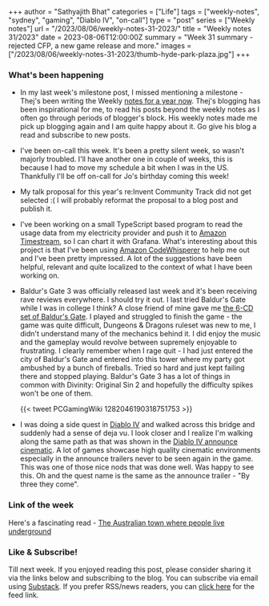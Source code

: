 +++
author = "Sathyajith Bhat"
categories = ["Life"]
tags = ["weekly-notes", "sydney", "gaming", "Diablo IV", "on-call"]
type = "post"
series = ["Weekly notes"]
url = "/2023/08/06/weekly-notes-31-2023/"
title = "Weekly notes 31/2023"
date = 2023-08-06T12:00:00Z
summary = "Week 31 summary - rejected CFP, a new game release and more."
images = ["/2023/08/06/weekly-notes-31-2023/thumb-hyde-park-plaza.jpg"]
+++

### What's been happening

* In my last week's milestone post, I missed mentioning a milestone - Thej's been writing the Weekly [notes for a year now](https://thejeshgn.com/2023/07/28/weekly-notes-30-2023/). Thej's blogging has been inspirational for me, to read his posts beyond the weekly notes as I often go through periods of blogger's block. His weekly notes made me pick up blogging again and I am quite happy about it. Go give his blog a read and subscribe to new posts. 
* I've been on-call this week. It's been a pretty silent week, so wasn't majorly troubled. I'll have another one in couple of weeks, this is because I had to move my schedule a bit when I was in the US. Thankfully I'll be off on-call for Jo's birthday coming this week!
* My talk proposal for this year's re:Invent Community Track did not get selected :( I will probably reformat the proposal to a blog post and publish it. 
* I've been working on a small TypeScript based program to read the usage data from my electricity provider and push it to [Amazon Timestream](https://aws.amazon.com/timestream/), so I can chart it with Grafana. What's interesting about this project is that I've been using [Amazon CodeWhisperer](https://aws.amazon.com/codewhisperer/) to help me out and I've been pretty impressed. A lot of the suggestions have been helpful, relevant and quite localized to the context of what I have been working on. 
* Baldur's Gate 3 was officially released last week and it's been receiving rave reviews everywhere. I should try it out. I last tried Baldur's Gate while I was in college I think? A close friend of mine gave me [the 6-CD set of Baldur's Gate](https://twitter.com/PCGamingWiki/status/1282046190318751753/photo/1). I played and struggled to finish the game - the game was quite difficult, Dungeons & Dragons ruleset was new to me, I didn't understand many of the mechanics behind it. I did enjoy the music and the gameplay would revolve between supremely enjoyable to frustrating. I clearly remember when I rage quit - I had just entered the city of Baldur's Gate and entered into this tower where my party got ambushed by a bunch of fireballs. Tried so hard and just kept failing there and stopped playing. Baldur's Gate 3 has a lot of things in common with Divinity: Original Sin 2 and hopefully the difficulty spikes won't be one of them.

    {{< tweet PCGamingWiki 1282046190318751753 >}}

* I was doing a side quest in [Diablo IV](/tags/diablo-iv) and walked across this bridge and suddenly had a sense of deja vu. I look closer and I realize I'm walking along the same path as that was shown in the [Diablo IV announce cinematic](https://www.youtube.com/watch?v=9bRWIdOMfro). A lot of games showcase high quality cinematic environments especially in the announce trailers never to be seen again in the game. This was one of those nice nods that was done well. Was happy to see this. Oh and the quest name is the same as the announce trailer - "By three they come".


### Link of the week

Here's a fascinating read - [The Australian town where people live underground](https://www.bbc.com/future/article/20230803-the-town-where-people-live-underground)

### Like & Subscribe!

Till next week. If you enjoyed reading this post, please consider sharing it via the links below and subscribing to the blog. You can subscribe via email using [Substack](https://sathyabhat.substack.com/). If you prefer RSS/news readers, you can [click here](https://sathyabh.at/index.xml) for the feed link.